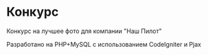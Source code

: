 Конкурс
===========

Конкурс на лучшее фото для компании "Наш Пилот"

Разработано на PHP+MySQL с использованием CodeIgniter и Pjax
